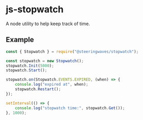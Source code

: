 # js-stopwatch

A node utility to help keep track of time.

## Example

```js
const { Stopwatch } = require("@steeringwaves/stopwatch");

const stopwatch = new Stopwatch();
stopwatch.Init(5000);
stopwatch.Start();

stopwatch.on(Stopwatch.EVENTS.EXPIRED, (when) => {
	console.log("expired at", when);
	stopwatch.Restart();
});

setInterval(() => {
	console.log("stopwatch time:", stopwatch.Get());
}, 1000);
```
